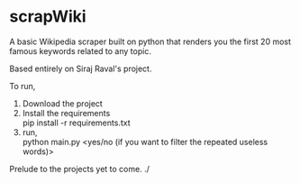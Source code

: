 # scrapWiki
A basic Wikipedia scraper built on python that renders you the first 20 most famous keywords related to any topic.

Based entirely on Siraj Raval's project.

To run, 
1) Download the project
2) Install the requirements</br></t>pip install -r requirements.txt
2) run,</br></t>python main.py <keyword> <yes/no (if you want to filter the repeated useless words)>

Prelude to the projects yet to come. \./
